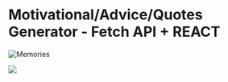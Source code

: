 # Motivational/Advice/Quotes Generator - Fetch API + REACT

![Memories](https://i.ibb.co/Z8Y0CJv/Screenshot-2020-10-30-at-11-10-04.png)

![](screen.png)

